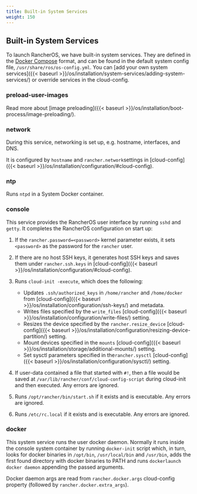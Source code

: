```yaml
---
title: Built-in System Services
weight: 150
---
```


## Built-in System Services

To launch RancherOS, we have built-in system services. They are defined in the [Docker Compose](https://docs.docker.com/compose/compose-file/) format, and can be found in the default system config file, `/usr/share/ros/os-config.yml`. You can [add your own system services]({{< baseurl >}}/os/installation/system-services/adding-system-services/) or override services in the cloud-config.

### preload-user-images

Read more about [image preloading]({{< baseurl >}}/os/installation/boot-process/image-preloading/).

### network

During this service, networking is set up, e.g. hostname, interfaces, and DNS.

It is configured by `hostname` and `rancher.network`settings in [cloud-config]({{< baseurl >}}/os/installation/configuration/#cloud-config).

### ntp

Runs `ntpd` in a System Docker container.

### console

This service provides the RancherOS user interface by running `sshd` and `getty`. It completes the RancherOS configuration on start up:

1. If the `rancher.password=<password>` kernel parameter exists, it sets `<password>` as the password for the `rancher` user.
2. If there are no host SSH keys, it generates host SSH keys and saves them under `rancher.ssh.keys` in [cloud-config]({{< baseurl >}}/os/installation/configuration/#cloud-config).
3. Runs `cloud-init -execute`, which does the following:

   * Updates `.ssh/authorized_keys` in `/home/rancher` and `/home/docker` from [cloud-config]({{< baseurl >}}/os/installation/configuration/ssh-keys/) and metadata.
   * Writes files specified by the `write_files` [cloud-config]({{< baseurl >}}/os/installation/configuration/write-files/) setting.
   * Resizes the device specified by the `rancher.resize_device` [cloud-config]({{< baseurl >}}/os/installation/configuration/resizing-device-partition/) setting.
   * Mount devices specified in the `mounts` [cloud-config]({{< baseurl >}}/os/installation/storage/additional-mounts/) setting.
   * Set sysctl parameters specified in  the`rancher.sysctl` [cloud-config]({{< baseurl >}}/os/installation/configuration/sysctl/) setting.
4. If user-data contained a file that started with `#!`, then a file would be saved at `/var/lib/rancher/conf/cloud-config-script` during cloud-init and then executed. Any errors are ignored.
5. Runs `/opt/rancher/bin/start.sh` if it exists and is executable. Any errors are ignored.
6. Runs `/etc/rc.local` if it exists and is executable. Any errors are ignored.

### docker

This system service runs the user docker daemon. Normally it runs inside the console system container by running `docker-init` script which, in turn, looks for docker binaries in `/opt/bin`, `/usr/local/bin` and `/usr/bin`, adds the first found directory with docker binaries to PATH and runs `dockerlaunch docker daemon` appending the passed arguments.

Docker daemon args are read from `rancher.docker.args` cloud-config property (followed by `rancher.docker.extra_args`).
